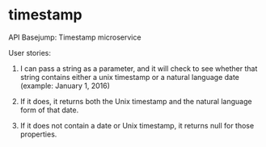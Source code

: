# timestamp

API Basejump: Timestamp microservice

User stories:

1) I can pass a string as a parameter, and it will check to see whether that string contains either a unix timestamp or a natural language date (example: January 1, 2016)

2) If it does, it returns both the Unix timestamp and the natural language form of that date.

3) If it does not contain a date or Unix timestamp, it returns null for those properties.
